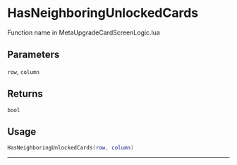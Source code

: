 # HasNeighboringUnlockedCards
Function name in MetaUpgradeCardScreenLogic.lua
## Parameters
`row`, `column`
## Returns
`bool`
## Usage
```lua
HasNeighboringUnlockedCards(row, column)
```
---
